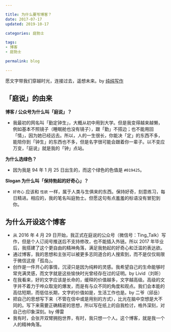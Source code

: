 ```yaml
---

title: 为什么要写博客？  
date: 2017-07-17  
updated: 2019-10-17

categories: 庭勃士

tags: 
- 博客
- 庭勃士

permalink: blog  

---
```


愿文字带我们穿越时光，连接过去，遥想未来。by [纯纯写作](https://writer.drakeet.com/)


<!-- more -->


## 「庭说」的由来

**博客 / 公众号为什么叫「庭说」？** 
- 我最初的网名叫「勤定钟生」，大概从初中用到大学。但是我变得越来越懒，例如基本不照镜子（睡眠舱也没有镜子），跟「勤」不搭边；也不能用回「情」，因为她已经远去。所以，人的一生很长，你能决「定」的东西不多，能陪你到「钟生」的东西也不多，但是名字很可能会跟着你一辈子。以不变应万变，「庭说」就是我的「钟」点站。


**为什么选绿色？**
- 因为我是 94 年 1 月 25 日出生的，而这个绿色的色值是 `#019425`。


**Slogan 为什么叫「保持勃起的好奇心」？**
- `好奇心` 应该和 `性欲` 一样，属于人类与生俱来的东西。保持好奇，刻意练习，每日精进。相应的，我的笔名叫庭勃士。但愿这句有点羞羞的标语没有冒犯到你。


## 为什么开设这个博客


- 从 2016 年 4 月 29 日开始，我正式在庭说的公众号（微信号：Ting_Talk）写作，但是个人订阅号推送后不支持修改，也不能插入外链。所以 2017 年毕业后，我搭建了这个更自由的精神角落，满足我勃起的好奇心和泛滥的表达欲。
- 通过博客，我的思想和主张可以被更多志同道合的人搜索到，而不是仅仅局限于微信这座「孤岛」。
- 创作是一件开心的事情，沉浸只是因为纯粹的灵感。我希望自己的生命能够时常充满灵感，而文字就是这些愉快时光曾经存在过的证明。by Livid（刘昕）
- 在我看来，好的文字应该是长命的，缓释的价值越多，文字越高级。高级的文字并不着力于哗众取宠的爆发，而是有与众不同的角度和观点。我们会本能的高估短期，而低估长期，文字的价值如是，生活工作也是。by 二爷（邱岳）
- 把自己的思想写下来（不管在信中或是用别的方式），比光在脑中空想是大不同的。写下来需要正确精密的思想，所以写在纸上的自我检讨，格外深刻，对自己也印象深刻。by 傅雷
- 我有时，会张开双臂拥抱世界，有时，我只想一个人。这个博客，就是我一个人的精神角落。